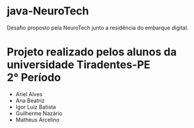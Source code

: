# java-NeuroTech
Desafio proposto pela NeuroTech junto a residência do embarque digital.

<h1>Projeto realizado pelos alunos da universidade Tiradentes-PE <br> 2° Período</h1>
    <ul>
        <li>Ariel Alves</li>
        <li>Ana Beatriz </li>
        <li>Igor Luiz Batista</li>
        <li>Guilherme Nazário</li>
        <li>Matheus Arcelino</li>
    </ul>

